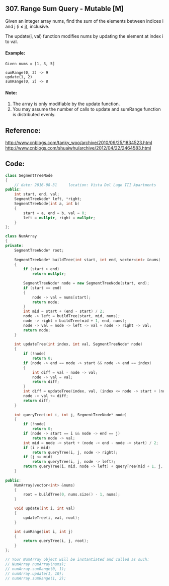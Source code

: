 ## 307. Range Sum Query - Mutable [M]
Given an integer array nums, find the sum of the elements between indices i and j (i ≤ j), inclusive.

The update(i, val) function modifies nums by updating the element at index i to val.
#### Example:
```
Given nums = [1, 3, 5]

sumRange(0, 2) -> 9
update(1, 2)
sumRange(0, 2) -> 8
```
#### Note:
  1. The array is only modifiable by the update function.
  2. You may assume the number of calls to update and sumRange function is distributed evenly.
  
## Reference:
http://www.cnblogs.com/tanky_woo/archive/2010/09/25/1834523.html
http://www.cnblogs.com/shuaiwhu/archive/2012/04/22/2464583.html

## Code:
```c++
class SegmentTreeNode
{
    // date: 2016-08-31     location: Vista Del Lago III Apartments
public:
    int start, end, val;
    SegmentTreeNode* left, *right;
    SegmentTreeNode(int a, int b)   
    {
        start = a, end = b, val = 0;
        left = nullptr, right = nullptr;
    }
};

class NumArray 
{
private:
    SegmentTreeNode* root;
    
    SegmentTreeNode* buildTree(int start, int end, vector<int> &nums)
    {
        if (start > end)   
            return nullptr;
            
        SegmentTreeNode* node = new SegmentTreeNode(start, end);
        if (start == end)
        {
            node -> val = nums[start];
            return node;
        }
        int mid = start + (end - start) / 2;
        node -> left = buildTree(start, mid, nums);
        node -> right = buildTree(mid + 1, end, nums);
        node -> val = node -> left -> val + node -> right -> val;
        return node;
    }
    
    int updateTree(int index, int val, SegmentTreeNode* node)
    {
        if (!node)
            return 0;
        if (node -> end == node -> start && node -> end == index)
        {
            int diff = val - node -> val;
            node -> val = val;
            return diff; 
        }
        int diff = updateTree(index, val, (index <= node -> start + (node -> end - node -> start) / 2) ? node -> left : node -> right);
        node -> val += diff;
        return diff;
    }
    
    int queryTree(int i, int j, SegmentTreeNode* node)
    {
        if (!node)  
            return 0;
        if (node -> start == i && node -> end == j) 
            return node -> val;
        int mid = node -> start + (node -> end - node -> start) / 2;
        if (i > mid)    
            return queryTree(i, j, node -> right);
        if (j <= mid)    
            return queryTree(i, j, node -> left);
        return queryTree(i, mid, node -> left) + queryTree(mid + 1, j, node -> right);
    }
    
public:
    NumArray(vector<int> &nums) 
    {
        root = buildTree(0, nums.size() - 1, nums);
    }

    void update(int i, int val) 
    {
        updateTree(i, val, root);
    }

    int sumRange(int i, int j)
    {
        return queryTree(i, j, root);
    }
};

// Your NumArray object will be instantiated and called as such:
// NumArray numArray(nums);
// numArray.sumRange(0, 1);
// numArray.update(1, 10);
// numArray.sumRange(1, 2);
```
